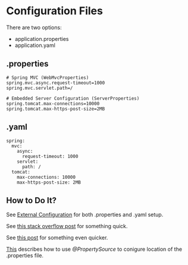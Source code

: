 # Configuration Files

There are two options:
+ application.properties
+ application.yaml

## .properties

```
# Spring MVC (WebMvcProperties)
spring.mvc.async.request-timeout=1000
spring.mvc.servlet.path=/

# Embedded Server Configuration (ServerProperties)
spring.tomcat.max-connections=10000
spring.tomcat.max-https-post-size=2MB

```
## .yaml
```
spring:
  mvc:
    async:
      request-timeout: 1000
    servlet:
      path: /
  tomcat:
    max-connections: 10000
    max-https-post-size: 2MB
```

## How to Do It?

See [External Configuration](https://docs.spring.io/spring-boot/docs/current/reference/html/boot-features-external-config.html) for both .properties and .yaml setup.

See [this stack overflow post](https://stackoverflow.com/questions/30528255/how-to-access-a-value-defined-in-the-application-properties-file-in-spring-boot) for something quick.

See [this post](https://www.baeldung.com/spring-value-annotation) for something even quicker.

[This](https://www.mkyong.com/spring/spring-propertysources-example/) describes how to use *@PropertySource* to conigure location of the .properties file.
